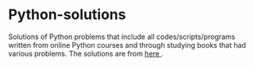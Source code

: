 # Python-solutions

Solutions of Python problems that include all codes/scripts/programs written from online Python courses and through studying books that had various problems. The solutions are from [here                                               ](https://learnpythonthehardway.org/).

